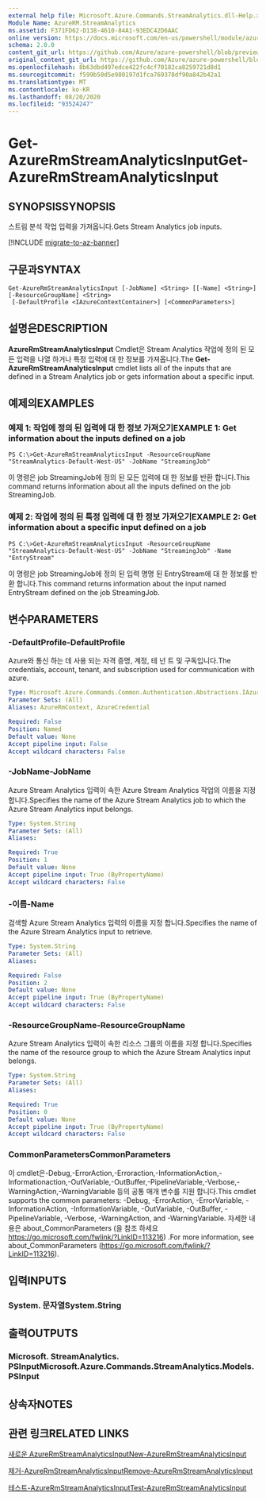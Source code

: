 ```yaml
---
external help file: Microsoft.Azure.Commands.StreamAnalytics.dll-Help.xml
Module Name: AzureRM.StreamAnalytics
ms.assetid: F371FD62-D138-4610-84A1-93EDC42D6AAC
online version: https://docs.microsoft.com/en-us/powershell/module/azurerm.streamanalytics/get-azurermstreamanalyticsinput
schema: 2.0.0
content_git_url: https://github.com/Azure/azure-powershell/blob/preview/src/ResourceManager/StreamAnalytics/Commands.StreamAnalytics/help/Get-AzureRmStreamAnalyticsInput.md
original_content_git_url: https://github.com/Azure/azure-powershell/blob/preview/src/ResourceManager/StreamAnalytics/Commands.StreamAnalytics/help/Get-AzureRmStreamAnalyticsInput.md
ms.openlocfilehash: 8b63dbd497edce422fc4cf70182ca8259721d8d1
ms.sourcegitcommit: f599b50d5e980197d1fca769378df90a842b42a1
ms.translationtype: MT
ms.contentlocale: ko-KR
ms.lasthandoff: 08/20/2020
ms.locfileid: "93524247"
---
```

# <span data-ttu-id="e4180-101">Get-AzureRmStreamAnalyticsInput</span><span class="sxs-lookup"><span data-stu-id="e4180-101">Get-AzureRmStreamAnalyticsInput</span></span>

## <span data-ttu-id="e4180-102">SYNOPSIS</span><span class="sxs-lookup"><span data-stu-id="e4180-102">SYNOPSIS</span></span>
<span data-ttu-id="e4180-103">스트림 분석 작업 입력을 가져옵니다.</span><span class="sxs-lookup"><span data-stu-id="e4180-103">Gets Stream Analytics job inputs.</span></span>

[!INCLUDE [migrate-to-az-banner](../../includes/migrate-to-az-banner.md)]

## <span data-ttu-id="e4180-104">구문과</span><span class="sxs-lookup"><span data-stu-id="e4180-104">SYNTAX</span></span>

```
Get-AzureRmStreamAnalyticsInput [-JobName] <String> [[-Name] <String>] [-ResourceGroupName] <String>
 [-DefaultProfile <IAzureContextContainer>] [<CommonParameters>]
```

## <span data-ttu-id="e4180-105">설명은</span><span class="sxs-lookup"><span data-stu-id="e4180-105">DESCRIPTION</span></span>
<span data-ttu-id="e4180-106">**AzureRmStreamAnalyticsInput** Cmdlet은 Stream Analytics 작업에 정의 된 모든 입력을 나열 하거나 특정 입력에 대 한 정보를 가져옵니다.</span><span class="sxs-lookup"><span data-stu-id="e4180-106">The **Get-AzureRmStreamAnalyticsInput** cmdlet lists all of the inputs that are defined in a Stream Analytics job or gets information about a specific input.</span></span>

## <span data-ttu-id="e4180-107">예제의</span><span class="sxs-lookup"><span data-stu-id="e4180-107">EXAMPLES</span></span>

### <span data-ttu-id="e4180-108">예제 1: 작업에 정의 된 입력에 대 한 정보 가져오기</span><span class="sxs-lookup"><span data-stu-id="e4180-108">EXAMPLE 1: Get information about the inputs defined on a job</span></span>
```
PS C:\>Get-AzureRmStreamAnalyticsInput -ResourceGroupName "StreamAnalytics-Default-West-US" -JobName "StreamingJob"
```

<span data-ttu-id="e4180-109">이 명령은 job StreamingJob에 정의 된 모든 입력에 대 한 정보를 반환 합니다.</span><span class="sxs-lookup"><span data-stu-id="e4180-109">This command returns information about all the inputs defined on the job StreamingJob.</span></span>

### <span data-ttu-id="e4180-110">예제 2: 작업에 정의 된 특정 입력에 대 한 정보 가져오기</span><span class="sxs-lookup"><span data-stu-id="e4180-110">EXAMPLE 2: Get information about a specific input defined on a job</span></span>
```
PS C:\>Get-AzureRmStreamAnalyticsInput -ResourceGroupName "StreamAnalytics-Default-West-US" -JobName "StreamingJob" -Name "EntryStream"
```

<span data-ttu-id="e4180-111">이 명령은 job StreamingJob에 정의 된 입력 명명 된 EntryStream에 대 한 정보를 반환 합니다.</span><span class="sxs-lookup"><span data-stu-id="e4180-111">This command returns information about the input named EntryStream defined on the job StreamingJob.</span></span>

## <span data-ttu-id="e4180-112">변수</span><span class="sxs-lookup"><span data-stu-id="e4180-112">PARAMETERS</span></span>

### <span data-ttu-id="e4180-113">-DefaultProfile</span><span class="sxs-lookup"><span data-stu-id="e4180-113">-DefaultProfile</span></span>
<span data-ttu-id="e4180-114">Azure와 통신 하는 데 사용 되는 자격 증명, 계정, 테 넌 트 및 구독입니다.</span><span class="sxs-lookup"><span data-stu-id="e4180-114">The credentials, account, tenant, and subscription used for communication with azure.</span></span>

```yaml
Type: Microsoft.Azure.Commands.Common.Authentication.Abstractions.IAzureContextContainer
Parameter Sets: (All)
Aliases: AzureRmContext, AzureCredential

Required: False
Position: Named
Default value: None
Accept pipeline input: False
Accept wildcard characters: False
```

### <span data-ttu-id="e4180-115">-JobName</span><span class="sxs-lookup"><span data-stu-id="e4180-115">-JobName</span></span>
<span data-ttu-id="e4180-116">Azure Stream Analytics 입력이 속한 Azure Stream Analytics 작업의 이름을 지정 합니다.</span><span class="sxs-lookup"><span data-stu-id="e4180-116">Specifies the name of the Azure Stream Analytics job to which the Azure Stream Analytics input belongs.</span></span>

```yaml
Type: System.String
Parameter Sets: (All)
Aliases:

Required: True
Position: 1
Default value: None
Accept pipeline input: True (ByPropertyName)
Accept wildcard characters: False
```

### <span data-ttu-id="e4180-117">-이름</span><span class="sxs-lookup"><span data-stu-id="e4180-117">-Name</span></span>
<span data-ttu-id="e4180-118">검색할 Azure Stream Analytics 입력의 이름을 지정 합니다.</span><span class="sxs-lookup"><span data-stu-id="e4180-118">Specifies the name of the Azure Stream Analytics input to retrieve.</span></span>

```yaml
Type: System.String
Parameter Sets: (All)
Aliases:

Required: False
Position: 2
Default value: None
Accept pipeline input: True (ByPropertyName)
Accept wildcard characters: False
```

### <span data-ttu-id="e4180-119">-ResourceGroupName</span><span class="sxs-lookup"><span data-stu-id="e4180-119">-ResourceGroupName</span></span>
<span data-ttu-id="e4180-120">Azure Stream Analytics 입력이 속한 리소스 그룹의 이름을 지정 합니다.</span><span class="sxs-lookup"><span data-stu-id="e4180-120">Specifies the name of the resource group to which the Azure Stream Analytics input belongs.</span></span>

```yaml
Type: System.String
Parameter Sets: (All)
Aliases:

Required: True
Position: 0
Default value: None
Accept pipeline input: True (ByPropertyName)
Accept wildcard characters: False
```

### <span data-ttu-id="e4180-121">CommonParameters</span><span class="sxs-lookup"><span data-stu-id="e4180-121">CommonParameters</span></span>
<span data-ttu-id="e4180-122">이 cmdlet은-Debug,-ErrorAction,-Erroraction,-InformationAction,-Informationaction,-OutVariable,-OutBuffer,-PipelineVariable,-Verbose,-WarningAction,-WarningVariable 등의 공통 매개 변수를 지원 합니다.</span><span class="sxs-lookup"><span data-stu-id="e4180-122">This cmdlet supports the common parameters: -Debug, -ErrorAction, -ErrorVariable, -InformationAction, -InformationVariable, -OutVariable, -OutBuffer, -PipelineVariable, -Verbose, -WarningAction, and -WarningVariable.</span></span> <span data-ttu-id="e4180-123">자세한 내용은 about_CommonParameters (을 참조 하세요 https://go.microsoft.com/fwlink/?LinkID=113216) .</span><span class="sxs-lookup"><span data-stu-id="e4180-123">For more information, see about_CommonParameters (https://go.microsoft.com/fwlink/?LinkID=113216).</span></span>

## <span data-ttu-id="e4180-124">입력</span><span class="sxs-lookup"><span data-stu-id="e4180-124">INPUTS</span></span>

### <span data-ttu-id="e4180-125">System. 문자열</span><span class="sxs-lookup"><span data-stu-id="e4180-125">System.String</span></span>

## <span data-ttu-id="e4180-126">출력</span><span class="sxs-lookup"><span data-stu-id="e4180-126">OUTPUTS</span></span>

### <span data-ttu-id="e4180-127">Microsoft. StreamAnalytics. PSInput</span><span class="sxs-lookup"><span data-stu-id="e4180-127">Microsoft.Azure.Commands.StreamAnalytics.Models.PSInput</span></span>

## <span data-ttu-id="e4180-128">상속자</span><span class="sxs-lookup"><span data-stu-id="e4180-128">NOTES</span></span>

## <span data-ttu-id="e4180-129">관련 링크</span><span class="sxs-lookup"><span data-stu-id="e4180-129">RELATED LINKS</span></span>

[<span data-ttu-id="e4180-130">새로운 AzureRmStreamAnalyticsInput</span><span class="sxs-lookup"><span data-stu-id="e4180-130">New-AzureRmStreamAnalyticsInput</span></span>](./New-AzureRmStreamAnalyticsInput.md)

[<span data-ttu-id="e4180-131">제거-AzureRmStreamAnalyticsInput</span><span class="sxs-lookup"><span data-stu-id="e4180-131">Remove-AzureRmStreamAnalyticsInput</span></span>](./Remove-AzureRmStreamAnalyticsInput.md)

[<span data-ttu-id="e4180-132">테스트-AzureRmStreamAnalyticsInput</span><span class="sxs-lookup"><span data-stu-id="e4180-132">Test-AzureRmStreamAnalyticsInput</span></span>](./Test-AzureRmStreamAnalyticsInput.md)


